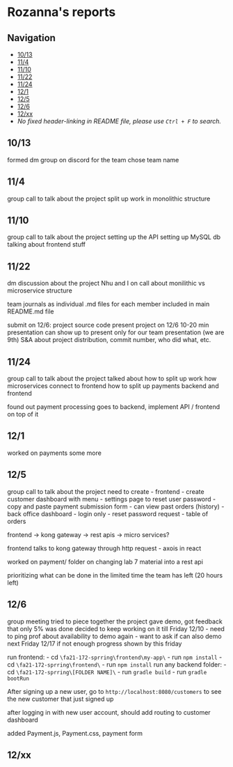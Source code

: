 # Rozanna's reports

## Navigation
 - [10/13](##10/13)
 - [11/4](##11/4)
 - [11/10](##11/10)
 - [11/22](##11/22)
 - [11/24](##11/24)
 - [12/1](##12/1)
 - [12/5](##12/5)
 - [12/6](##12/6)
 - [12/xx](##12/xx)
 - *No fixed header-linking in README file, please use `Ctrl + F` to search.*

## 10/13
formed dm group on discord for the team
chose team name

## 11/4
group call to talk about the project
split up work in monolithic structure

## 11/10
group call to talk about the project
setting up the API
setting up MySQL db
talking about frontend stuff

## 11/22
dm discussion about the project
Nhu and I on call about monilithic vs microservice structure

team journals as individual .md files for each member
included in main README.md file

submit on 12/6:
project source code
present project on 12/6
10-20 min presentation
can show up to present only for our team presentation (we are 9th)
S&A about project distribution, commit number, who did what, etc.

## 11/24
group call to talk about the project
talked about how to split up work
how microservices connect to frontend
how to split up payments backend and frontend

found out payment processing goes to backend, implement API / frontend on top of it

## 12/1
worked on payments some more

## 12/5
group call to talk about the project
need to create
    - frontend
        - create customer dashboard with menu
        - settings page to reset user password
        - copy and paste payment submission form
        - can view past orders (history)
    - back office dashboard
        - login only
        - reset password request
        - table of orders

frontend -> kong gateway -> rest apis -> micro services?

frontend talks to kong gateway through http request - axois in react

worked on payment/ folder on changing lab 7 material into a rest api

prioritizing what can be done in the limited time the team has left (20 hours left)

## 12/6
group meeting
tried to piece together the project
gave demo, got feedback that only 5% was done
decided to keep working on it till Friday 12/10
    - need to ping prof about availability to demo again
    - want to ask if can also demo next Friday 12/17 if not enough progress shown by this friday

run frontend:
    - cd `\fa21-172-sprring\frontend\my-app\`
    - run `npm install`
    - cd `\fa21-172-sprring\frontend\`
    - run `npm install`
run any backend folder:
    - cd `\fa21-172-sprring\[FOLDER NAME]\`
    - run `gradle build`
    - run `gradle bootRun`

After signing up a new user, go to `http://localhost:8080/customers` to see the new customer that just signed up

after logging in with new user account, should add routing to customer dashboard

added Payment.js, Payment.css, payment form

## 12/xx